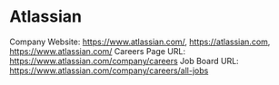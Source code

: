 # Atlassian

Company Website: https://www.atlassian.com/, https://atlassian.com, https://www.atlassian.com/
Careers Page URL: https://www.atlassian.com/company/careers
Job Board URL: https://www.atlassian.com/company/careers/all-jobs